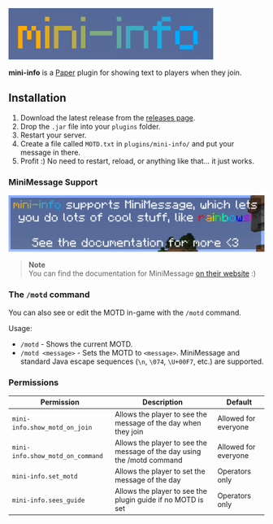 ![mini-info](assets/logo.png)

**mini-info** is a [Paper](https://github.com/PaperMC/Paper) plugin for showing text to players when they join.

## Installation

1. Download the latest release from the [releases page](https://github.com/bluelhf/mini-info/releases).
2. Drop the `.jar` file into your `plugins` folder.
3. Restart your server.
4. Create a file called `MOTD.txt` in `plugins/mini-info/` and put your message in there.
5. Profit :) No need to restart, reload, or anything like that... it just works.

### MiniMessage Support

![mini-info supports MiniMessage, which lets you do lots of cool stuff, like rainbows! See the documentation for more.](assets/guide.png)

> **Note**  
> You can find the documentation for MiniMessage [on their website](https://docs.advntr.dev/minimessage/format.html#minimessage-format) :)

### The `/motd` command

You can also see or edit the MOTD in-game with the `/motd` command.

Usage:

- `/motd` - Shows the current MOTD.
- `/motd <message>` - Sets the MOTD to `<message>`. MiniMessage and standard Java escape sequences (`\n`, `\074`, `\U+00F7`, etc.) are supported.

### Permissions

| Permission                       | Description                                                             | Default              |
|----------------------------------|-------------------------------------------------------------------------|----------------------|
| `mini-info.show_motd_on_join`    | Allows the player to see the message of the day when they join          | Allowed for everyone |
| `mini-info.show_motd_on_command` | Allows the player to see the message of the day using the /motd command | Allowed for everyone |
| `mini-info.set_motd`             | Allows the player to set the message of the day                         | Operators only       |
| `mini-info.sees_guide`           | Allows the player to see the plugin guide if no MOTD is set             | Operators only       |